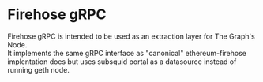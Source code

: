 # Firehose gRPC

Firehose gRPC is intended to be used as an extraction layer for The Graph's Node.  
It implements the same gRPC interface as "canonical" ethereum-firehose implentation does but uses subsquid portal as a datasource instead of running geth node.
